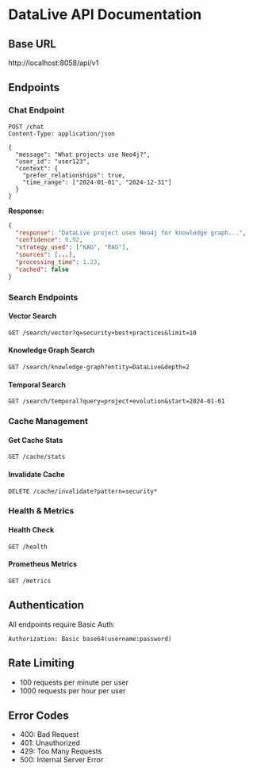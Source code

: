 # DataLive API Documentation

## Base URL
http://localhost:8058/api/v1

## Endpoints

### Chat Endpoint
```http
POST /chat
Content-Type: application/json

{
  "message": "What projects use Neo4j?",
  "user_id": "user123",
  "context": {
    "prefer_relationships": true,
    "time_range": ["2024-01-01", "2024-12-31"]
  }
}
```

**Response:**
```json
{
  "response": "DataLive project uses Neo4j for knowledge graph...",
  "confidence": 0.92,
  "strategy_used": ["KAG", "RAG"],
  "sources": [...],
  "processing_time": 1.23,
  "cached": false
}
```

### Search Endpoints

#### Vector Search
```http
GET /search/vector?q=security+best+practices&limit=10
```

#### Knowledge Graph Search
```http
GET /search/knowledge-graph?entity=DataLive&depth=2
```

#### Temporal Search
```http
GET /search/temporal?query=project+evolution&start=2024-01-01
```

### Cache Management

#### Get Cache Stats
```http
GET /cache/stats
```

#### Invalidate Cache
```http
DELETE /cache/invalidate?pattern=security*
```

### Health & Metrics

#### Health Check
```http
GET /health
```

#### Prometheus Metrics
```http
GET /metrics
```

## Authentication

All endpoints require Basic Auth:
```
Authorization: Basic base64(username:password)
```

## Rate Limiting

- 100 requests per minute per user
- 1000 requests per hour per user

## Error Codes

- 400: Bad Request
- 401: Unauthorized
- 429: Too Many Requests
- 500: Internal Server Error